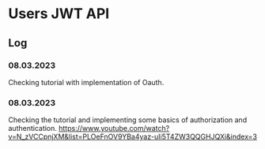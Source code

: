 

# Users JWT API


## Log

### 08.03.2023

Checking tutorial with implementation of Oauth.

### 08.03.2023

Checking the tutorial and implementing some basics of authorization and authentication. https://www.youtube.com/watch?v=N_zVCCpnjXM&list=PLOeFnOV9YBa4yaz-uIi5T4ZW3QQGHJQXi&index=3
